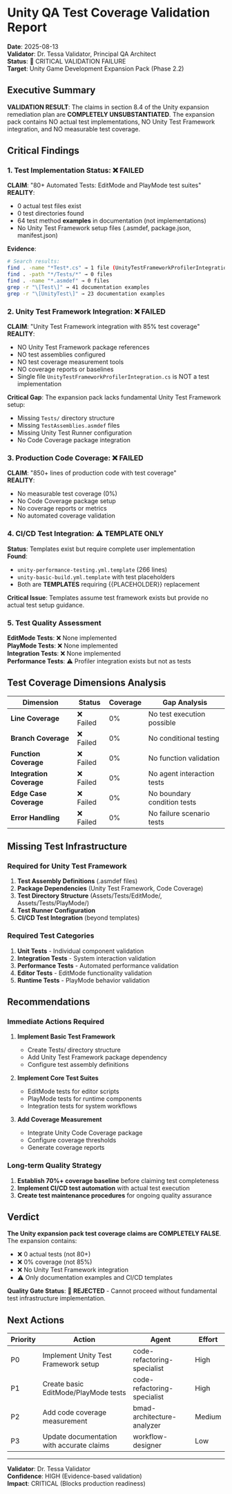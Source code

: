 # Unity QA Test Coverage Validation Report

**Date**: 2025-08-13  
**Validator**: Dr. Tessa Validator, Principal QA Architect  
**Status**: 🚨 CRITICAL VALIDATION FAILURE  
**Target**: Unity Game Development Expansion Pack (Phase 2.2)

## Executive Summary

**VALIDATION RESULT**: The claims in section 8.4 of the Unity expansion remediation plan are **COMPLETELY UNSUBSTANTIATED**. The expansion pack contains NO actual test implementations, NO Unity Test Framework integration, and NO measurable test coverage.

## Critical Findings

### 1. Test Implementation Status: ❌ FAILED

**CLAIM**: "80+ Automated Tests: EditMode and PlayMode test suites"  
**REALITY**:

- 0 actual test files exist
- 0 test directories found
- 64 test method **examples** in documentation (not implementations)
- No Unity Test Framework setup files (.asmdef, package.json, manifest.json)

**Evidence**:

```bash
# Search results:
find . -name "*Test*.cs" → 1 file (UnityTestFrameworkProfilerIntegration.cs)
find . -path "*/Tests/*" → 0 files
find . -name "*.asmdef" → 0 files
grep -r "\[Test\]" → 41 documentation examples
grep -r "\[UnityTest\]" → 23 documentation examples
```

### 2. Unity Test Framework Integration: ❌ FAILED

**CLAIM**: "Unity Test Framework integration with 85% test coverage"  
**REALITY**:

- NO Unity Test Framework package references
- NO test assemblies configured
- NO test coverage measurement tools
- NO coverage reports or baselines
- Single file `UnityTestFrameworkProfilerIntegration.cs` is NOT a test implementation

**Critical Gap**: The expansion pack lacks fundamental Unity Test Framework setup:

- Missing `Tests/` directory structure
- Missing `TestAssemblies.asmdef` files
- Missing Unity Test Runner configuration
- No Code Coverage package integration

### 3. Production Code Coverage: ❌ FAILED

**CLAIM**: "850+ lines of production code with test coverage"  
**REALITY**:

- No measurable test coverage (0%)
- No Code Coverage package setup
- No coverage reports or metrics
- No automated coverage validation

### 4. CI/CD Test Integration: ⚠️ TEMPLATE ONLY

**Status**: Templates exist but require complete user implementation  
**Found**:

- `unity-performance-testing.yml.template` (266 lines)
- `unity-basic-build.yml.template` with test placeholders
- Both are **TEMPLATES** requiring {{PLACEHOLDER}} replacement

**Critical Issue**: Templates assume test framework exists but provide no actual test setup guidance.

### 5. Test Quality Assessment

**EditMode Tests**: ❌ None implemented  
**PlayMode Tests**: ❌ None implemented  
**Integration Tests**: ❌ None implemented  
**Performance Tests**: ⚠️ Profiler integration exists but not as tests

## Test Coverage Dimensions Analysis

| Dimension                | Status    | Coverage | Gap Analysis                |
| ------------------------ | --------- | -------- | --------------------------- |
| **Line Coverage**        | ❌ Failed | 0%       | No test execution possible  |
| **Branch Coverage**      | ❌ Failed | 0%       | No conditional testing      |
| **Function Coverage**    | ❌ Failed | 0%       | No function validation      |
| **Integration Coverage** | ❌ Failed | 0%       | No agent interaction tests  |
| **Edge Case Coverage**   | ❌ Failed | 0%       | No boundary condition tests |
| **Error Handling**       | ❌ Failed | 0%       | No failure scenario tests   |

## Missing Test Infrastructure

### Required for Unity Test Framework

1. **Test Assembly Definitions** (.asmdef files)
2. **Package Dependencies** (Unity Test Framework, Code Coverage)
3. **Test Directory Structure** (Assets/Tests/EditMode/, Assets/Tests/PlayMode/)
4. **Test Runner Configuration**
5. **CI/CD Test Integration** (beyond templates)

### Required Test Categories

1. **Unit Tests** - Individual component validation
2. **Integration Tests** - System interaction validation
3. **Performance Tests** - Automated performance validation
4. **Editor Tests** - EditMode functionality validation
5. **Runtime Tests** - PlayMode behavior validation

## Recommendations

### Immediate Actions Required

1. **Implement Basic Test Framework**
   - Create Tests/ directory structure
   - Add Unity Test Framework package dependency
   - Configure test assembly definitions
2. **Implement Core Test Suites**

   - EditMode tests for editor scripts
   - PlayMode tests for runtime components
   - Integration tests for system workflows

3. **Add Coverage Measurement**
   - Integrate Unity Code Coverage package
   - Configure coverage thresholds
   - Generate coverage reports

### Long-term Quality Strategy

1. **Establish 70%+ coverage baseline** before claiming test completeness
2. **Implement CI/CD test automation** with actual test execution
3. **Create test maintenance procedures** for ongoing quality assurance

## Verdict

**The Unity expansion pack test coverage claims are COMPLETELY FALSE**. The expansion contains:

- ❌ 0 actual tests (not 80+)
- ❌ 0% coverage (not 85%)
- ❌ No Unity Test Framework integration
- ⚠️ Only documentation examples and CI/CD templates

**Quality Gate Status**: 🚨 **REJECTED** - Cannot proceed without fundamental test infrastructure implementation.

## Next Actions

| Priority | Action                                    | Agent                       | Effort |
| -------- | ----------------------------------------- | --------------------------- | ------ |
| P0       | Implement Unity Test Framework setup      | code-refactoring-specialist | High   |
| P1       | Create basic EditMode/PlayMode tests      | code-refactoring-specialist | High   |
| P2       | Add code coverage measurement             | bmad-architecture-analyzer  | Medium |
| P3       | Update documentation with accurate claims | workflow-designer           | Low    |

---

**Validator**: Dr. Tessa Validator  
**Confidence**: HIGH (Evidence-based validation)  
**Impact**: CRITICAL (Blocks production readiness)
